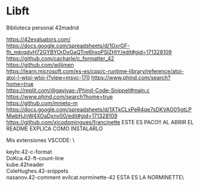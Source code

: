 # Libft
Biblioteca personal 42madrid

https://42evaluators.com/ \
https://docs.google.com/spreadsheets/d/1GxrGF-fh_mkrqdvH72GYBYOrDxGaQTre6hxoPSlZHlY/edit#gid=171328109 \
https://github.com/cacharle/c_formatter_42 \
https://github.com/wiljimen \
https://learn.microsoft.com/es-es/cpp/c-runtime-library/reference/atoi-atoi-l-wtoi-wtoi-l?view=msvc-170
https://www.phind.com/search?home=true \
https://replit.com/@gavivas-/Phind-Code-Snippet#main.c \
https://www.phind.com/search?home=true \
https://github.com/mnieto-m \
https://docs.google.com/spreadsheets/d/1XTkCLxPeR4qe7sDKVAO01igtLPMwbHJnW4XOaDxnv00/edit#gid=171328109 \
https://github.com/xicodomingues/francinette ESTE ES PACO!! AL ABRIR EL README EXPLICA COMO INSTALARLO 

Mis extensiones VSCODE: \

keyhr.42-c-format \
DoKca.42-ft-count-line \
kube.42header \
ColeHughes.42-snippets \
nasanov.42-comment
evilcat.norminette-42 ESTA ES LA NORMINETTE\
